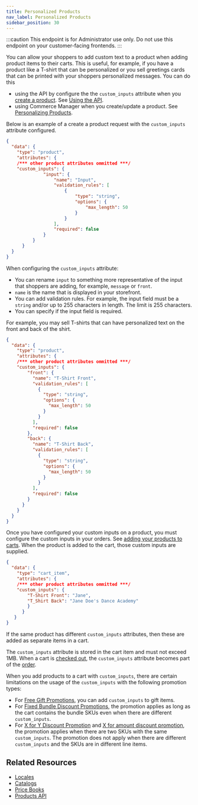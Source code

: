 ```yaml
---
title: Personalized Products
nav_label: Personalized Products
sidebar_position: 30
---
```


:::caution
This endpoint is for Administrator use only. Do not use this endpoint on your customer-facing frontends.
:::

You can allow your shoppers to add custom text to a product when adding product items to their carts. This is useful, for example, if you have a product like a T-shirt that can be personalized or you sell greetings cards that can be printed with your shoppers personalized messages. You can do this 

- using the API by configure the the `custom_inputs` attribute when you [create a product](/docs/pxm/products/ep-pxm-products-api/create-a-product). See [Using the API](#using-the-api).
- using Commerce Manager when you create/update a product. See [Personalizing Products](/docs/pxm/products/pxm-products-commerce-manager/personalizing-products).

Below is an example of a create a product request with the `custom_inputs` attribute configured.

```json
{
  "data": {
    "type": "product",
    "attributes": {
    /*** other product attributes ommitted ***/
    "custom_inputs": {
              "input": {
                  "name": "Input",
                  "validation_rules": [
                      {
                          "type": "string",
                          "options": {
                              "max_length": 50
                          }
                      }
                  ],
                  "required": false
              }
          }
      }
  }
}
```

When configuring the `custom_inputs` attribute:

- You can rename `input` to something more representative of the input that shoppers are adding, for example, `message` or `front`.
- `name` is the name that is displayed in your storefront.
- You can add validation rules. For example, the input field must be a `string` and/or up to 255 characters in length. The limit is 255 characters.
- You can specify if the input field is required.

For example, you may sell T-shirts that can have personalized text on the front and back of the shirt.

```json
{
  "data": {
    "type": "product",
    "attributes": {
    /*** other product attributes ommitted ***/
    "custom_inputs": {
        "front": {
          "name": "T-Shirt Front",
          "validation_rules": [
            {
              "type": "string",
              "options": {
                "max_length": 50
              }
            }
          ],
          "required": false
        },
        "back": {
          "name": "T-Shirt Back",
          "validation_rules": [
            {
              "type": "string",
              "options": {
                "max_length": 50
              }
            }
          ],
          "required": false
        }
      }
    }
  }
}
```

Once you have configured your custom inputs on a product, you must configure the custom inputs in your orders. See [adding your products to carts](/docs/commerce-cloud/carts/cart-items/add-product-to-cart). When the product is added to the cart, those custom inputs are supplied.

```json
{
  "data": {
    "type": "cart_item",
    "attributes": {
    /*** other product attributes ommitted ***/
    "custom_inputs": {
        "T-Shirt Front": "Jane",
        "T_Shirt Back": "Jane Doe's Dance Academy"
        }
      }
   }
}
```

If the same product has different `custom_inputs` attributes, then these are added as separate items in a cart.

The `custom_inputs` attribute is stored in the cart item and must not exceed 1MB. When a cart is [checked out](/docs/commerce-cloud/checkout), the `custom_inputs` attribute becomes part of the [order](/docs/commerce-cloud/orders/orders-api/get-an-order).

When you add products to a cart with `custom_inputs`, there are certain limitations on the usage of the `custom_inputs` with the following promotion types:

- For [Free Gift Promotions](/docs/commerce-cloud/promotions/promotion-management/create-free-gift-promotion), you can add `custom_inputs` to gift items.
- For [Fixed Bundle Discount Promotions](/docs/commerce-cloud/promotions/promotion-management/create-fixed-bundle-discount-promotion), the promotion applies as long as the cart contains the bundle SKUs even when there are different `custom_inputs`.
- For [X for Y Discount Promotion](/docs/commerce-cloud/promotions/promotion-management/create-X-for-Y-discount-promotion) and [X for amount discount promotion](/docs/commerce-cloud/promotions/promotion-management/create-X-for-amount-discount-promotion), the promotion applies when there are two SKUs with the same `custom_inputs`. The promotion does not apply when there are different `custom_inputs` and the SKUs are in different line items.

## Related Resources

- [Locales](/docs/pxm/products/locales/pxm-locales)
- [Catalogs](/docs/pxm/catalogs)
- [Price Books](/docs/pxm/pricebooks/price-books)
- [Products API](/docs/pxm/products/ep-pxm-products-api/pxm-products-api-overview)
